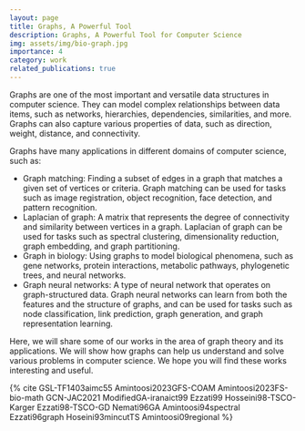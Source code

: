 ```yaml
---
layout: page
title: Graphs, A Powerful Tool
description: Graphs, A Powerful Tool for Computer Science
img: assets/img/bio-graph.jpg
importance: 4
category: work
related_publications: true
---
```


Graphs are one of the most important and versatile data structures in computer science. They can model complex relationships between data items, such as networks, hierarchies, dependencies, similarities, and more. Graphs can also capture various properties of data, such as direction, weight, distance, and connectivity.

Graphs have many applications in different domains of computer science, such as:

- Graph matching: Finding a subset of edges in a graph that matches a given set of vertices or criteria. Graph matching can be used for tasks such as image registration, object recognition, face detection, and pattern recognition.
- Laplacian of graph: A matrix that represents the degree of connectivity and similarity between vertices in a graph. Laplacian of graph can be used for tasks such as spectral clustering, dimensionality reduction, graph embedding, and graph partitioning.
- Graph in biology: Using graphs to model biological phenomena, such as gene networks, protein interactions, metabolic pathways, phylogenetic trees, and neural networks.
- Graph neural networks: A type of neural network that operates on graph-structured data. Graph neural networks can learn from both the features and the structure of graphs, and can be used for tasks such as node classification, link prediction, graph generation, and graph representation learning.
<!-- - Graph in computer vision: Using graphs to represent images or scenes, and applying graph algorithms to solve computer vision problems, such as segmentation, object detection, scene understanding, and image synthesis. -->

Here, we will share some of our works in the area of graph theory and its applications. We will show how graphs can help us understand and solve various problems in computer science. We hope you will find these works interesting and useful.

{% cite GSL-TF1403aimc55  Amintoosi2023GFS-COAM  Amintoosi2023FS-bio-math  GCN-JAC2021  ModifiedGA-iranaict99  Ezzati99  Hosseini98-TSCO-Karger Ezzati98-TSCO-GD Nemati96GA  Amintoosi94spectral  Ezzati96graph  Hoseini93mincutTS  Amintoosi09regional  %}
